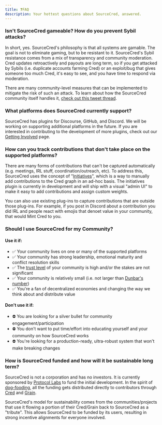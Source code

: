 ```yaml
---
title: ❓FAQ
description: Your hottest questions about SourceCred, answered.
---
```


### Isn't SourceCred gameable? How do you prevent Sybil attacks?

In short, yes. SourceCred's philosophy is that all systems are gamable. The goal is not to eliminate gaming, but to be resistant to it. SourceCred's Sybil resistance comes from a mix of transparency and community moderation. Cred updates retroactively and payouts are long term, so if you get attacked by Sybils (i.e. duplicate accounts farming Cred) or an exploit/bug that gives someone too much Cred, it's easy to see, and you have time to respond via moderation.

There are many community-level measures that can be implemented to mitigate the risk of such an attack. To learn about how the SourceCred community itself handles it, [check out this tweet thread](https://twitter.com/decentralion/status/1276326606684876801).

### What platforms does SourceCred currently support?

SourceCred has plugins for Discourse, GitHub, and Discord. We will be working on supporting additional platforms in the future. If you are interested in contributing to the development of more plugins, check out our [Getting Involved](/docs/get-involved) page.

### How can you track contributions that don't take place on the supported platforms?

There are many forms of contributions that can't be captured automatically (e.g. meetings, IRL stuff, coordination/outreach, etc). To address this, SourceCred uses the concept of "[Initiatives]", which is a way to manually add contributions to the Cred graph in an ad-hoc basis. The initiatives plugin is currently in development and will ship with a visual "admin UI" to make it easy to add contributions and assign custom weights.

You can also use existing plug-ins to capture contributions that are outside those plug-ins. For example, if you post in Discord about a contribution you did IRL and people react with emojis that denoet value in your community, that would Mint Cred to you.

### Should I use SourceCred for my Community?

#### Use it if:
- ✅ Your community lives on one or many of the supported platforms
- ✅ Your community has strong leadership, emotional maturity and conflict resolution skills
- ✅ The [trust level] of your community is high and/or the stakes are not significant 
- ✅ Your community is relatively small (i.e. not larger than [Dunbar's number](https://en.wikipedia.org/wiki/Dunbar%27s_number))
- ✅ You're a fan of decentralized economies and changing the way we think about and distribute value

#### Don't use it if:
- ⛔️ You are looking for a silver bullet for community engagement/participation
- ⛔️ You don't want to put time/effort into educating yourself and your community on how SourceCred works
- ⛔️ You're looking for a production-ready, ultra-robust system that won't make breaking changes 

[comment]: <> (WHAT DOES MAKE BREAKING CHANGES MEAN? CAN WE REPHRASE?)


### How is SourceCred funded and how will it be sustainable long term?

SourceCred is not a corporation and has no investors. It is currently sponsored by [Protocol Labs](https://protocol.ai/) to fund the initial development. In the spirit of [dog-fooding](https://en.wikipedia.org/wiki/Eating_your_own_dog_food), all the funding gets distributed directly to contributors through [Cred] and [Grain].

SourceCred's model for sustainability comes from the communities/projects that use it flowing a portion of their Cred/Grain back to SourceCred as a "tribute". This allows SourceCred to be funded by its users, resulting in strong incentive alignments for everyone involved.

[comment]: <> (THIS FAW SEEMS TO BE FOR DEVS INTERESTED IN USING SC, DO WE WANT TO INCLUDE MORE IN-DEPTH QUESTIONS ABOUT CRED/GRAIN?)

[Cred]: /docs/concepts/cred
[Grain]: /docs/concepts/grain
[Discord]: https://sourcecred.io/discord
[Initiatives]: /docs/concepts/initiatives.md
[trust level]: /docs/concepts/trust_levels.md
